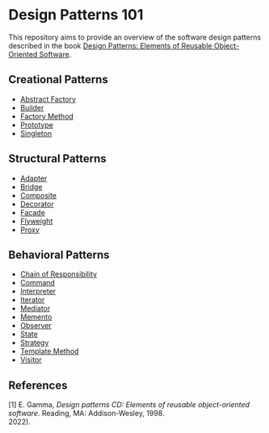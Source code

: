 # Design Patterns 101
This repository aims to provide an overview of the software design patterns described in the book [Design Patterns: Elements of Reusable Object-Oriented Software](#references).

## Creational Patterns

* [Abstract Factory](creational/abstract_factory.ipynb)
* [Builder](creational/builder.ipynb)
* [Factory Method](creational/factory_method.ipynb)
* [Prototype](creational/prototype.ipynb)
* [Singleton](creational/singleton.ipynb)

## Structural Patterns

* [Adapter](structural/adapter.ipynb)
* [Bridge](structural/bridge.ipynb)
* [Composite](structural/composite.ipynb)
* [Decorator](structural/decorator.ipynb)
* [Facade](structural/facade.ipynb)
* [Flyweight](structural/flyweight.ipynb)
* [Proxy](structural/proxy.ipynb)

## Behavioral Patterns

* [Chain of Responsibility](behavioral/chain_of_responsibility.ipynb)
* [Command](behavioral/command.ipynb)
* [Interpreter](behavioral/interpreter.ipynb)
* [Iterator](behavioral/iterator.ipynb)
* [Mediator](behavioral/mediator.ipynb)
* [Memento](behavioral/memento.ipynb)
* [Observer](behavioral/observer.ipynb)
* [State](behavioral/state.ipynb)
* [Strategy](behavioral/strategy.ipynb)
* [Template Method](behavioral/template_method.ipynb)
* [Visitor](behavioral/visitor.ipynb)

## References
[1] E. Gamma, *Design patterns CD: Elements of reusable object-oriented software*. Reading, MA: Addison-Wesley, 1998. <br>
2022). 